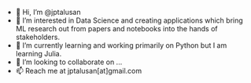 - 👋 Hi, I’m @jptalusan
- 👀 I’m interested in Data Science and creating applications which bring ML research out from papers and notebooks into the hands of stakeholders.
- 🌱 I’m currently learning and working primarily on Python but I am learning Julia.
- 💞️ I’m looking to collaborate on ...
- 📫 Reach me at jptalusan[at]gmail.com

<!---
jptalusan/jptalusan is a ✨ special ✨ repository because its `README.md` (this file) appears on your GitHub profile.
You can click the Preview link to take a look at your changes.
--->
